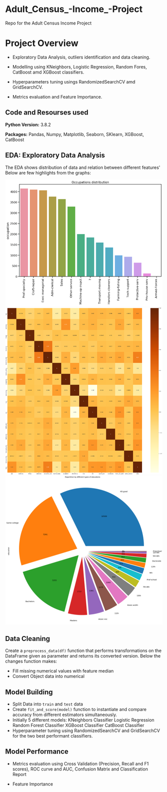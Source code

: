 # Adult_Census_-Income_-Project
Repo for the Adult Census Income Project 

# Project Overview

* Exploratory Data Analysis, outliers identification and data cleaning.

* Modelling using KNeighbors, Logistic Regression, Random Fores, CatBoost amd XGBoost classifiers.

* Hyperparameters tuning usings RandomizedSearchCV amd  GridSearchCV.

* Metrics evaluation and Feature Importance.

## Code and Resourses used

**Python Version:** 3.8.2

**Packages:** Pandas, Numpy, Matplotlib, Seaborn, SKlearn, XGBoost, CatBoost

## EDA: Exploratory Data Analysis
The EDA shows distribution of data and relation between different features' Below are few highlights from the graphs:

![alt text](https://github.com/davideragone/Adult_Census_-Income_-Project/blob/main/Pictures/bar_occupation.png "Different Occupations")
![alt text](https://github.com/davideragone/Adult_Census_-Income_-Project/blob/main/Pictures/corr_matrix.png "Correlation Matrix")
![alt text](https://github.com/davideragone/Adult_Census_-Income_-Project/blob/main/Pictures/pie_plot_education.png "Education pie chart")


## Data Cleaning
Create a `preprocess_data(df)` function that performs transformations on the DataFrame given as parameter and returns its converted version. Below the changes function makes:

* Fill missing numerical values with feature median
* Convert Object data into numerical

## Model Building 

* Split Data into `train` and `test` data
* Create `fit_and_score(model)` function to instantiate and compare accuracy from different estimators simultaneously.
* Initially 5 different models:
KNeighbors Classifier 
Logistic Regression
Random Forest Classifier
XGBoost Classifier
CatBoost Classifier
* Hyperparameter tuning using RandomizedSearchCV and GridSearchCV for the two best performant classifiers.

## Model Performance

* Metrics evaluation using Cross Validation (Precision, Recall and F1 scores), ROC curve and AUC, Confusion Matrix and Classification Report

* Feature Importance

